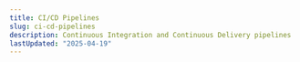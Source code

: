 ```yaml
---
title: CI/CD Pipelines
slug: ci-cd-pipelines
description: Continuous Integration and Continuous Delivery pipelines
lastUpdated: "2025-04-19"
---
```

